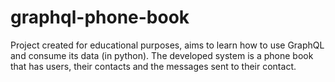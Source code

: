# graphql-phone-book
Project created for educational purposes, aims to learn how to use GraphQL and consume its data (in python). The developed system is a phone book that has users, their contacts and the messages sent to their contact.
